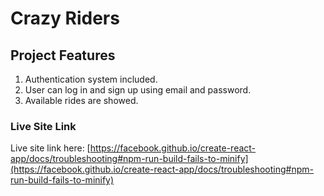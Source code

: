 # Crazy Riders

## Project Features
1. Authentication system included.
2. User can log in and sign up using email and password.
3. Available rides are showed.

### Live Site Link

Live site link here: [https://facebook.github.io/create-react-app/docs/troubleshooting#npm-run-build-fails-to-minify](https://facebook.github.io/create-react-app/docs/troubleshooting#npm-run-build-fails-to-minify)
